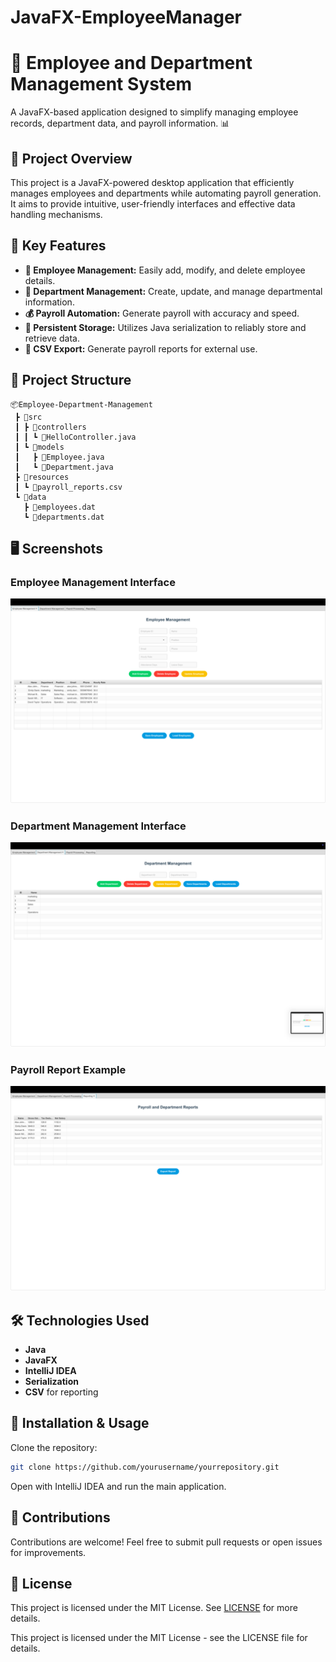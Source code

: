 # JavaFX-EmployeeManager
# 🚀 Employee and Department Management System

A JavaFX-based application designed to simplify managing employee records, department data, and payroll information. 📊

## 🎯 Project Overview

This project is a JavaFX-powered desktop application that efficiently manages employees and departments while automating payroll generation. It aims to provide intuitive, user-friendly interfaces and effective data handling mechanisms.

## 🌟 Key Features

- **👤 Employee Management:** Easily add, modify, and delete employee details.
- **🏢 Department Management:** Create, update, and manage departmental information.
- **💰 Payroll Automation:** Generate payroll with accuracy and speed.
- **💾 Persistent Storage:** Utilizes Java serialization to reliably store and retrieve data.
- **📑 CSV Export:** Generate payroll reports for external use.

## 🎯 Project Structure

```
📦Employee-Department-Management
 ┣ 📂src
 ┃ ┣ 📂controllers
 ┃ ┃ ┗ 📜HelloController.java
 ┃ ┗ 📂models
 ┃   ┣ 📜Employee.java
 ┃   ┗ 📜Department.java
 ┣ 📂resources
 ┃ ┗ 📜payroll_reports.csv
 ┗ 📂data
   ┣ 📜employees.dat
   ┗ 📜departments.dat
```

## 🖥️ Screenshots

### Employee Management Interface
![Employee Management](image/Picture2.png)

### Department Management Interface
![Department Management](image/Picture4.png)

### Payroll Report Example
![Payroll Generation](image/Picture3.png)

## 🛠️ Technologies Used
- **Java**
- **JavaFX**
- **IntelliJ IDEA**
- **Serialization**
- **CSV** for reporting

## 🚀 Installation & Usage

Clone the repository:
```bash
git clone https://github.com/yourusername/yourrepository.git
```

Open with IntelliJ IDEA and run the main application.

## 📢 Contributions
Contributions are welcome! Feel free to submit pull requests or open issues for improvements.

## 📜 License
This project is licensed under the MIT License. See [LICENSE](LICENSE) for more details.


This project is licensed under the MIT License - see the LICENSE file for details.

